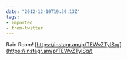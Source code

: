 ```yaml
---
date: "2012-12-10T19:39:13Z"
tags:
- imported
- from-twitter
---
```

Rain Room\! [https://instagr.am/p/TEWvZTyISq/](https://instagr.am/p/TEWvZTyISq/)
